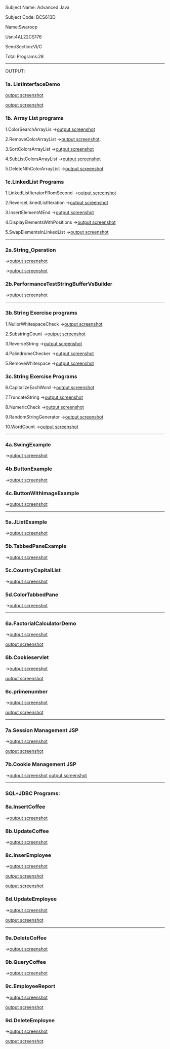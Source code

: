 Subject Name: Advanced Java

Subject Code: BCS613D

Name:Swaroop

Usn:4AL22CS176

Sem/Section:VI/C

Total Programs:28

---

  OUTPUT:
  
  ### 1a. ListInterfaceDemo
  [output screenshot](https://github.com/musical3006swar/AdvanceJava/blob/main/Exp1-ListInterface/Listoperations_1.png)


  
  [output screenshot](https://github.com/musical3006swar/AdvanceJava/blob/main/Exp1-ListInterface/Listoperations_2.png)


  
  ### 1b.  Array List programs
  
  1.ColorSearchArrayLis ->[output screenshot](https://github.com/musical3006swar/AdvanceJava/blob/main/Exp1-ListInterface/Searchcolor_red.png)
  
  2.RemoveColorArrayList ->[output screenshot](https://github.com/musical3006swar/AdvanceJava/blob/main/Exp1-ListInterface/Removecolors.png).

  3.SortColorsArrayList ->[output screenshot](https://github.com/musical3006swar/AdvanceJava/blob/main/Exp1-ListInterface/SortColors.png)

  4.SubListColorsArrayList ->[output screenshot](https://github.com/musical3006swar/AdvanceJava/blob/main/Exp1-ListInterface/SublistColorsArrayList.png)

  5.DeleteNthColorArrayList ->[output screenshot](https://github.com/musical3006swar/AdvanceJava/blob/main/Exp1-ListInterface/Delete_nth_element.png)

### 1c.LinkedList Programs

  1.LinkedListIteratorFRomSecond ->[output screenshot](https://github.com/musical3006swar/AdvanceJava/blob/main/Exp1-ListInterface/IterateLinkedListFromSecond.png)

  2.ReverseLiknedListIteration ->[output screenshot](https://github.com/musical3006swar/AdvanceJava/blob/main/Exp1-ListInterface/ReverseLinkedListIteration.png)

  3.InsertElementAtEnd ->[output screenshot](https://github.com/musical3006swar/AdvanceJava/blob/main/Exp1-ListInterface/InsertElementAtEnd.png)

  4.DisplayElementsWithPositions ->[output screenshot](https://github.com/musical3006swar/AdvanceJava/blob/main/Exp1-ListInterface/ElementAndTheirPosition.png)

  5.SwapElementsInLInkedList ->[output screenshot](https://github.com/musical3006swar/AdvanceJava/blob/main/Exp1-ListInterface/SwapTwoElement.png)

  ---
  
### 2a.String_Operation 
->[output screenshot](https://github.com/musical3006swar/AdvanceJava/blob/main/Exp2-StringOperations/Stringoperations.png)


->[output screenshot](https://github.com/musical3006swar/AdvanceJava/blob/main/Exp2-StringOperations/Stringoperations2.png)

### 2b.PerformanceTestStringBufferVsBuilder 
->[output screenshot](https://github.com/musical3006swar/AdvanceJava/blob/main/Exp2-StringOperations/Stringoperations2.png)

----

### 3b.String Exercise programs

1.NullorWhitespaceCheck ->[output screenshot](https://github.com/musical3006swar/AdvanceJava/blob/main/Exp3-String%20Programs./isNullOrEmpty.png)

2.SubstringCount ->[output screenshot](https://github.com/musical3006swar/AdvanceJava/blob/main/Exp3-String%20Programs./WordCount.png)

3.ReverseString ->[output screenshot](https://github.com/musical3006swar/AdvanceJava/blob/main/Exp3-String%20Programs./ReverseCharacterString.png)

4.PalindromeChecker ->[output screenshot](https://github.com/musical3006swar/AdvanceJava/blob/main/Exp3-String%20Programs./CheckPalindrome.png)

5.RemoveWhitespace ->[output screenshot](https://github.com/musical3006swar/AdvanceJava/blob/main/Exp3-String%20Programs./RemoveWhitespace.png)

### 3c.String Exercise Programs

6.CapitalizeEachWord ->[output screenshot](https://github.com/musical3006swar/AdvanceJava/blob/main/Exp3-String%20Programs./CapitalizeWords.png)

7.TruncateString ->[output screenshot](https://github.com/musical3006swar/AdvanceJava/blob/main/Exp3-String%20Programs./Truncate.png)

8.NumericCheck ->[output screenshot](https://github.com/musical3006swar/AdvanceJava/blob/main/Exp3-String%20Programs./NumericCheck.png)

9.RandomStringGenerator ->[output screenshot](https://github.com/musical3006swar/AdvanceJava/blob/main/Exp3-String%20Programs./GenerateRandomString.png)

10.WordCount ->[output screenshot](https://github.com/musical3006swar/AdvanceJava/blob/main/Exp3-String%20Programs./WordCount.png)

---

### 4a.SwingExample 
->[output screenshot](https://github.com/musical3006swar/AdvanceJava/blob/main/Exp4-Swing%20Program/SwingExample.png)

### 4b.ButtonExample 
->[output screenshot](https://github.com/musical3006swar/AdvanceJava/blob/main/Exp4-Swing%20Program/ButtonExample.png)

### 4c.ButtonWithImageExample 
->[output screenshot](https://github.com/musical3006swar/AdvanceJava/blob/main/Exp4-Swing%20Program/ButtonWithImageExamples.jpg)

---

### 5a.JListExample 
->[output screenshot](https://github.com/musical3006swar/AdvanceJava/blob/main/Exp5-Swing%20Programs/JListExample.png)

### 5b.TabbedPaneExample 
->[output screenshot](https://github.com/musical3006swar/AdvanceJava/blob/main/Exp5-Swing%20Programs/TabbedPaneExample.png)

### 5c.CountryCapitalList 
->[output screenshot](https://github.com/musical3006swar/AdvanceJava/blob/main/Exp5-Swing%20Programs/CountryCapitalList.png)

### 5d.ColorTabbedPane 
->[output screenshot](https://github.com/musical3006swar/AdvanceJava/blob/main/Exp5-Swing%20Programs/ColorTabbedPane.png)

---

### 6a.FactorialCalculatorDemo 
->[output screenshot](https://github.com/Gagan-rao-44/Advanced-Java/blob/main/Servlet%20Programs/FactorialCalculatorDemo1.png)

  [output screenshot](https://github.com/Gagan-rao-44/Advanced-Java/blob/main/Servlet%20Programs/FactorialCalculatorDemo2.png)

### 6b.Cookieservlet 
->[output screenshot](https://github.com/Gagan-rao-44/Advanced-Java/blob/main/Servlet%20Programs/CookieServlet/cookieservlet1.png)

  [output screenshot](https://github.com/Gagan-rao-44/Advanced-Java/blob/main/Servlet%20Programs/CookieServlet/cookieservlet2.png)

### 6c.primenumber 
->[output screenshot](https://github.com/Gagan-rao-44/Advanced-Java/blob/main/Servlet%20Programs/PrimeServlet/primenumber1.png)

  [output screenshot](https://github.com/Gagan-rao-44/Advanced-Java/blob/main/Servlet%20Programs/PrimeServlet/primenumber2.png)

  ---

  ### 7a.Session Management JSP 
  ->[output screenshot](https://github.com/Gagan-rao-44/Advanced-Java/blob/main/JSP%20Programs/sessionmanagementjsp1.png)

  [output screenshot](https://github.com/Gagan-rao-44/Advanced-Java/blob/main/JSP%20Programs/sessionmanagementjsp2.png)

  ### 7b.Cookie Management JSP 
  ->[output screenshot](https://github.com/Gagan-rao-44/Advanced-Java/blob/main/JSP%20Programs/cookie_management%20JSP/cookiemanagementjsp1.png)
  [output screenshot](https://github.com/Gagan-rao-44/Advanced-Java/blob/main/JSP%20Programs/cookie_management%20JSP/cookiemanagementjsp2.png)

  ---

### SQL+JDBC Programs:

  ### 8a.InsertCoffee 
  ->[output screenshot](https://github.com/Gagan-rao-44/Advanced-Java/blob/main/SQL%2BJDBC/InsertCoffee/InsertCoffee.png)

  ### 8b.UpdateCoffee 
  ->[output screenshot](https://github.com/Gagan-rao-44/Advanced-Java/blob/main/SQL%2BJDBC/UpdateCoffee/updatecoffee.png)

  ### 8c.InserEmployee 
  ->[output screenshot](https://github.com/Gagan-rao-44/Advanced-Java/blob/main/SQL%2BJDBC/InsertEmployee/insertemployee1.png)

  [output screenshot](https://github.com/Gagan-rao-44/Advanced-Java/blob/main/SQL%2BJDBC/InsertEmployee/insertemployee2.png)

  [output screenshot](https://github.com/Gagan-rao-44/Advanced-Java/blob/main/SQL%2BJDBC/InsertEmployee/insertemployee3.png)

  ### 8d.UpdateEmployee 
  ->[output screenshot](https://github.com/Gagan-rao-44/Advanced-Java/blob/main/SQL%2BJDBC/UpdateEmployee/updateemployee1.png)

  [output screenshot](https://github.com/Gagan-rao-44/Advanced-Java/blob/main/SQL%2BJDBC/UpdateEmployee/updateemployee2.png)

  ---

  ### 9a.DeleteCoffee 
  ->[output screenshot](https://github.com/Gagan-rao-44/Advanced-Java/blob/main/SQL%2BJDBC%20Operatins/DeleteCoffee/deletecoffee.png)

  ### 9b.QueryCoffee 
  ->[output screenshot](https://github.com/Gagan-rao-44/Advanced-Java/blob/main/SQL%2BJDBC%20Operatins/QueryCoffee/querycoffee.png)

  ### 9c.EmployeeReport 
  ->[output screenshot](https://github.com/Gagan-rao-44/Advanced-Java/blob/main/SQL%2BJDBC%20Operatins/EmployeeReport/employeereport1.png)

  [output screenshot](https://github.com/Gagan-rao-44/Advanced-Java/blob/main/SQL%2BJDBC%20Operatins/EmployeeReport/employeereport2.png)

  ### 9d.DeleteEmployee 
  ->[output screenshot](https://github.com/Gagan-rao-44/Advanced-Java/blob/main/SQL%2BJDBC%20Operatins/DeleteEmployee/deleteemployee1.png)

  [output screenshot](https://github.com/Gagan-rao-44/Advanced-Java/blob/main/SQL%2BJDBC%20Operatins/DeleteEmployee/deleteemployee2.png)
